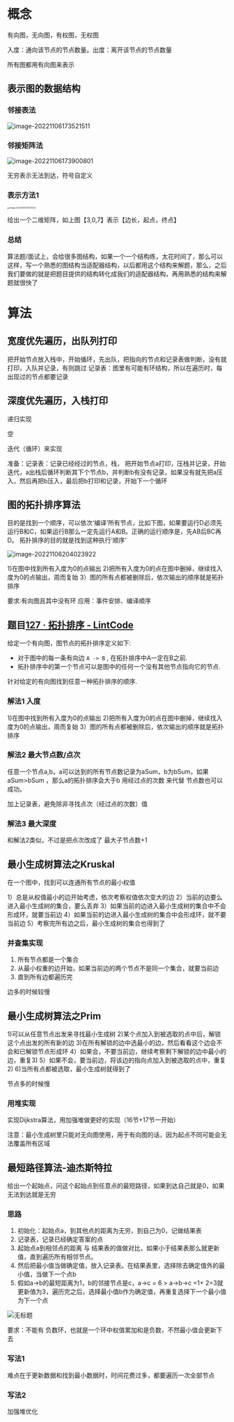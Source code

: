 # 概念

有向图，无向图，有权图，无权图

入度：通向该节点的节点数量。出度：离开该节点的节点数量

所有图都用有向图来表示

## 表示图的数据结构

### 邻接表法

![image-20221106173521511](14图.assets/image-20221106173521511.png)

### 邻接矩阵法

![image-20221106173900801](14图.assets/image-20221106173900801.png)

无穷表示无法到达，符号自定义

### 表示方法1

<img src="14图.assets/image-20221106174213029.png" alt="image-20221106174213029" style="zoom: 33%;" />

给出一个二维矩阵，如上图【3,0,7】表示【边长，起点，终点】



### 总结

算法题/面试上，会给很多图结构，如果一个一个结构练，太花时间了，那么可以这样，写一个熟悉的图结构当适配器结构，以后都用这个结构来解题，那么，之后我们要做的就是把题目提供的结构转化成我们的适配器结构，再用熟悉的结构来解题就很快了



# 算法

## 宽度优先遍历，出队列打印

把开始节点放入栈中，开始循环，先出队，把指向的节点和记录表做判断，没有就打印，入队并记录，有则跳过
记录表：图里有可能有环结构，所以在遍历时，每出现过的节点都要记录

## 深度优先遍历，入栈打印

递归实现

空

迭代（循环）来实现

准备：记录表：记录已经经过的节点，栈，
把开始节点a打印，压栈并记录，开始迭代，a出栈后循环判断其下个节点b，并判断b有没有记录，如果没有就先把a压入，然后再把b压入，最后把b打印和记录，开始下一个循环



## 图的拓扑排序算法

目的是找到一个顺序，可以依次‘编译’所有节点，比如下图，如果要运行D必须先运行B和C，如果运行B那么一定先运行A和B。正确的运行顺序是，先AB后BC再D。
拓扑排序的目的就是找到这种执行‘顺序’

![image-20221106204023922](14图.assets/image-20221106204023922.png)



1)在图中找到所有入度为0的点输出
2)把所有入度为0的点在图中删掉，继续找入度为0的点输出，周而复始
3）图的所有点都被删除后，依次输出的顺序就是拓扑排序

要求∶有向图且其中没有环
应用︰事件安排、编译顺序

## 题目[127 · 拓扑排序 - LintCode](https://www.lintcode.com/problem/127/)

给定一个有向图，图节点的拓扑排序定义如下:

- 对于图中的每一条有向边 `A -> B` , 在拓扑排序中A一定在B之前.
- 拓扑排序中的第一个节点可以是图中的任何一个没有其他节点指向它的节点.

针对给定的有向图找到任意一种拓扑排序的顺序.

### 解法1 入度

1)在图中找到所有入度为0的点输出
2)把所有入度为0的点在图中删掉，继续找入度为0的点输出，周而复始
3）图的所有点都被删除后，依次输出的顺序就是拓扑排序



### 解法2 最大节点数/点次	

任意一个节点a,b，a可以达到的所有节点数记录为aSum，b为bSum，如果aSum>bSum ，那么a的拓扑排序会大于b
用经过点的次数 来代替 节点数也可以成功。

加上记录表，避免除非寻找点次（经过点的次数）值



### 解法3 最大深度

和解法2类似，不过是把点次改成了 最大子节点数+1



## 最小生成树算法之Kruskal

在一个图中，找到可以连通所有节点的最小权值 	 

1）总是从权值最小的边开始考虑，依次考察权值依次变大的边
2）当前的边要么进入最小生成树的集合，要么丢弃
3）如果当前的边进入最小生成树的集合中不会形成环，就要当前边
4）如果当前的边进入最小生成树的集合中会形成环，就不要当前边
5）考察完所有边之后，最小生成树的集合也得到了

### 并查集实现

1. 所有节点都是一个集合
2. 从最小权重的边开始，如果当前边的两个节点不是同一个集合，就要当前边
3. 直到所有边都遍历完



边多的时候较慢

## 最小生成树算法之Prim

1)可以从任意节点出发来寻找最小生成树
2)某个点加入到被选取的点中后，解锁这个点出发的所有新的边
3)在所有解锁的边中选最小的边，然后看看这个边会不会和已解锁节点形成环
4）如果会，不要当前边，继续考察剩下解锁的边中最小的边，重复3)
5）如果不会，要当前边，将该边的指向点加入到被选取的点中，重复2)
6)当所有点都被选取，最小生成树就得到了

节点多的时候慢

### 用堆实现

实现Dijkstra算法，用加强堆做更好的实现（16节+17节一开始）



注意：最小生成树里只能对无向图使用，用于有向图的话，因为起点不同可能会无法覆盖所有区域





## 最短路径算法-迪杰斯特拉

给出一个起始点，问这个起始点到任意点的最短路径，如果到达自己就是0，如果无法到达就是无穷

### 思路

1. 初始化：起始点a，到其他点的距离为无穷，到自己为0，记做结果表
2. 记录表，记录已经确定答案的点
3. 起始点a到相邻点的距离 与 结果表的值做对比，如果小于结果表那么就更新值，直到遍历所有相邻节点。
4. 然后把最小值当做确定值，放入记录表。在结果表里，选择除去确定值外的最小值，当做下一个点b
5. 假如a->b的最短距离为1，b的邻接节点是c，a->c = 6 > a->b->c =1+ 2=3就更新值为3，遍历完之后，选择最小值b作为确定值，再重复选择下一个最小值为下一个点



![无标题](14图.assets/无标题.png)



要求：不能有 负数环，也就是一个环中权值累加和是负数，不然最小值会更新下去



### 写法1

难点在于更新数据和找到最小数据时，时间花费过多，都要遍历一次全部节点

### 写法2

加强堆优化



